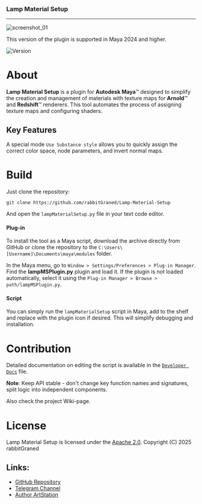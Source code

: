### Lamp Material Setup
---

 ![screenshot_01](https://github.com/user-attachments/assets/dfdae246-828c-46b7-ad4e-d90b268d2b3f)

This version of the plugin is supported in Maya 2024 and higher.

![Version](https://img.shields.io/badge/Latest_Stable_Release-2.1-blue)

# About
**Lamp Material Setup** is a plugin for **Autodesk Maya**™ designed to simplify the creation and management of materials with texture maps for **Arnold**™ and **Redshift**™ renderers. This tool automates the process of assigning texture maps and configuring shaders.

## Key Features
A special mode `Use Substance style` allows you to quickly assign the correct color space, node parameters, and invert normal maps.

# Build

Just clone the repository:

`git clone https://github.com/rabbitGraned/Lamp-Material-Setup`

And open the `lampMaterialSetup.py` file in your text code editor.
#### Plug-in
To install the tool as a Maya script, download the archive directly from GitHub or clone the repository to the `C:\Users\[Username]\Documents\maya\modules` folder.

In the Maya menu, go to `Window > Settings/Preferences > Plug-in Manager`.
Find the **lampMSPlugin.py** plugin and load it. If the plugin is not loaded automatically, select it using the `Plug-in Manager > Browse > path/lampMSPlugin.py`.

#### Script

You can simply run the `lampMaterialSetup` script in Maya, add to the shelf and replace with the plugin icon if desired. This will simplify debugging and installation.

# Contribution

Detailed documentation on editing the script is available in the [`Developer Docs`](Developer%20Docs.md) file.

**Note**: Keep API stable - don't change key function names and signatures, split logic into independent components.

Also check the project Wiki-page.

# License

Lamp Material Setup is licensed under the  [Apache 2.0](LICENSE). 
Copyright (C) 2025 rabbitGraned

## Links:

- [GitHub Repository](https://github.com/rabbitGraned/lamp-material-setup.git)
- [Telegram Channel](https://t.me/rabbitGranedAnimation)
- [Author ArtStation](https://artstation.com/rabbitgraned)
